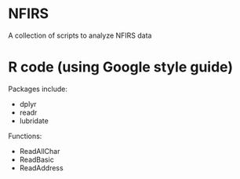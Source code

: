 # NFIRS
A collection of scripts to analyze NFIRS data

# R code (using Google style guide)
Packages include:
* dplyr
* readr
* lubridate

Functions:
* ReadAllChar
* ReadBasic
* ReadAddress

